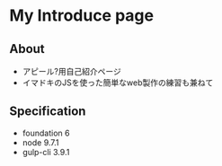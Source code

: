 # My Introduce page

## About

- アピール?用自己紹介ページ
- イマドキのJSを使った簡単なweb製作の練習も兼ねて

## Specification

- foundation 6
- node 9.7.1
- gulp-cli 3.9.1
